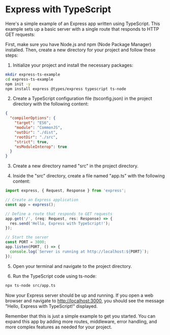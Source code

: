 # Express with TypeScript

Here's a simple example of an Express app written using TypeScript. This example sets up a basic server with a single route that responds to HTTP GET requests:

First, make sure you have Node.js and npm (Node Package Manager) installed. Then, create a new directory for your project and follow these steps:

1. Initialize your project and install the necessary packages:

```bash
mkdir express-ts-example
cd express-ts-example
npm init -y
npm install express @types/express typescript ts-node
```

2. Create a TypeScript configuration file (tsconfig.json) in the project directory with the following content:

```json
{
  "compilerOptions": {
    "target": "ES6",
    "module": "CommonJS",
    "outDir": "./dist",
    "rootDir": "./src",
    "strict": true,
    "esModuleInterop": true
  }
}
```

3. Create a new directory named "src" in the project directory.

4. Inside the "src" directory, create a file named "app.ts" with the following content:

```typescript
import express, { Request, Response } from 'express';

// Create an Express application
const app = express();

// Define a route that responds to GET requests
app.get('/', (req: Request, res: Response) => {
  res.send('Hello, Express with TypeScript!');
});

// Start the server
const PORT = 3000;
app.listen(PORT, () => {
  console.log(`Server is running at http://localhost:${PORT}`);
});
```

5. Open your terminal and navigate to the project directory.

6. Run the TypeScript code using ts-node:

```bash
npx ts-node src/app.ts
```

Now your Express server should be up and running. If you open a web browser and navigate to <http://localhost:3000>, you should see the message "Hello, Express with TypeScript!" displayed.

Remember that this is just a simple example to get you started. You can expand this app by adding more routes, middleware, error handling, and more complex features as needed for your project.
